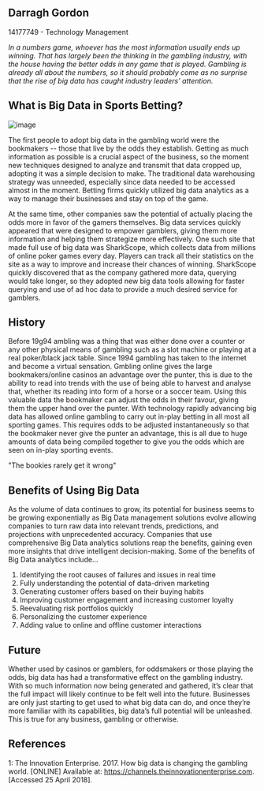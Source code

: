 ## Darragh Gordon

14177749 - Technology Management

*In a numbers game, whoever has the most information usually ends up winning. That has largely been the thinking in the gambling industry, with the house having the better odds in any game that is played. Gambling is already all about the numbers, so it should probably come as no surprise that the rise of big data has caught industry leaders’ attention.*

## What is Big Data in Sports Betting?

![image](https://github.com/ULStats/MA4128Assessment-2018/blob/master/betting-sites.png)

The first people to adopt big data in the gambling world were the bookmakers -- those that live by the odds they establish. Getting as much information as possible is a crucial aspect of the business, so the moment new techniques designed to analyze and transmit that data cropped up, adopting it was a simple decision to make. The traditional data warehousing strategy was unneeded, especially since data needed to be accessed almost in the moment. Betting firms quickly utilized big data analytics as a way to manage their businesses and stay on top of the game.

At the same time, other companies saw the potential of actually placing the odds more in favor of the gamers themselves. Big data services quickly appeared that were designed to empower gamblers, giving them more information and helping them strategize more effectively. One such site that made full use of big data was SharkScope, which collects data from millions of online poker games every day. Players can track all their statistics on the site as a way to improve and increase their chances of winning. SharkScope quickly discovered that as the company gathered more data, querying would take longer, so they adopted new big data tools allowing for faster querying and use of ad hoc data to provide a much desired service for gamblers.

## History

Before 19g94 ambling was a thing that was either done over a counter or any other physical means of gambling such as a slot machine or playing at a real poker/black jack table. Since 1994 gambling has taken to the internet and become a virtual sensation. Gmbling online gives the large bookmakers/online casinos an advantage over the punter, this is due to the ability to read into trends with the use of being able to harvest and analyse that, whether its reading into form of a horse or a soccer team. Using this valuable data the bookmaker can adjust the odds in their favour, giving them the upper hand over the punter. With technology rapidly advancing big data has allowed online gambling to carry out in-play betting in all most all sporting games. This requires odds to be adjusted instantaneously so that the bookmaker never give the punter an advantage, this is all due to huge amounts of data being compiled together to give you the odds which are seen on in-play sporting events. 

"The bookies rarely get it wrong"

## Benefits of Using Big Data

As the volume of data continues to grow, its potential for business seems to be growing exponentially as Big Data management solutions evolve allowing companies to turn raw data into relevant trends, predictions, and projections with unprecedented accuracy. Companies that use comprehensive Big Data analytics solutions reap the benefits, gaining even more insights that drive intelligent decision-making. Some of the benefits of Big Data analytics include…

1. Identifying the root causes of failures and issues in real time
2. Fully understanding the potential of data-driven marketing
3. Generating customer offers based on their buying habits
3. Improving customer engagement and increasing customer loyalty
4. Reevaluating risk portfolios quickly
5. Personalizing the customer experience
6. Adding value to online and offline customer interactions

## Future

Whether used by casinos or gamblers, for oddsmakers or those playing the odds, big data has had a transformative effect on the gambling industry. With so much information now being generated and gathered, it’s clear that the full impact will likely continue to be felt well into the future. Businesses are only just starting to get used to what big data can do, and once they’re more familiar with its capabilities, big data’s full potential will be unleashed. This is true for any business, gambling or otherwise.

## References

1: The Innovation Enterprise. 2017. How big data is changing the gambling world. [ONLINE] Available at: https://channels.theinnovationenterprise.com. [Accessed 25 April 2018].

